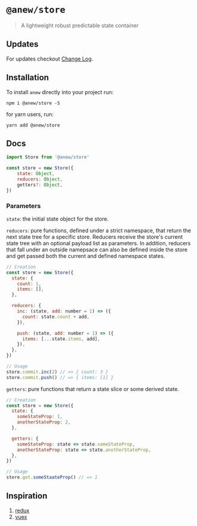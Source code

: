 # `@anew/store`

> A lightweight robust predictable state container

## Updates

For updates checkout [Change Log](https://github.com/anewjs/store/blob/master/CHANGELOG.md).

## Installation

To install `anew` directly into your project run:

```
npm i @anew/store -S
```

for yarn users, run:

```
yarn add @anew/store
```

## Docs

```js
import Store from '@anew/store'

const store = new Store({
    state: Object,
    reducers: Object,
    getters?: Object,
})
```

### Parameters

`state`: the initial state object for the store.

`reducers`: pure functions, defined under a strict namespace, that return the next state tree for a specific store. Reducers receive the store's current state tree with an optional payload list as parameters. In addition, reducers that fall under an outside namepsace can also be defined inside the store and get passed both the current and defined namespace states.

```js
// Creation
const store = new Store({
  state: {
    count: 1,
    items: [],
  },

  reducers: {
    inc: (state, add: number = 1) => ({
      count: state.count + add,
    }),

    push: (state, add: number = 1) => ({
      items: [...state.items, add],
    }),
  },
})

// Usage
store.commit.inc(2) // => { count: 3 }
store.commit.push() // => { items: [1] }
```

`getters`: pure functions that return a state slice or some derived state.

```js
// Creation
const store = new Store({
  state: {
    someStateProp: 1,
    anotherStateProp: 2,
  },

  getters: {
    someStateProp: state => state.someStateProp,
    anotherStateProp: state => state.anotherStateProp,
  },
})

// Usage
store.get.someStaateProp() // => 1
```

## Inspiration

1. [redux](https://redux.js.org/)
2. [vuex](https://vuex.vuejs.org)
